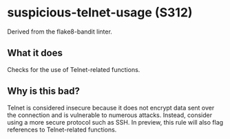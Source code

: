 # suspicious-telnet-usage (S312)
Derived from the flake8-bandit linter.
## What it does
Checks for the use of Telnet-related functions.
## Why is this bad?
Telnet is considered insecure because it does not encrypt data sent over
the connection and is vulnerable to numerous attacks.
Instead, consider using a more secure protocol such as SSH.
In preview, this rule will also flag references to Telnet-related functions.
```